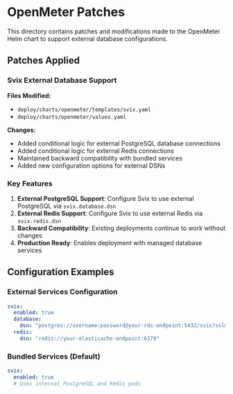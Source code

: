 # OpenMeter Patches

This directory contains patches and modifications made to the OpenMeter Helm chart to support external database configurations.

## Patches Applied

### Svix External Database Support

**Files Modified:**

- `deploy/charts/openmeter/templates/svix.yaml`
- `deploy/charts/openmeter/values.yaml`

**Changes:**

- Added conditional logic for external PostgreSQL database connections
- Added conditional logic for external Redis connections
- Maintained backward compatibility with bundled services
- Added new configuration options for external DSNs

### Key Features

1. **External PostgreSQL Support**: Configure Svix to use external PostgreSQL via `svix.database.dsn`
2. **External Redis Support**: Configure Svix to use external Redis via `svix.redis.dsn`
3. **Backward Compatibility**: Existing deployments continue to work without changes
4. **Production Ready**: Enables deployment with managed database services

## Configuration Examples

### External Services Configuration

```yaml
svix:
  enabled: true
  database:
    dsn: "postgres://username:password@your-rds-endpoint:5432/svix?sslmode=require"
  redis:
    dsn: "redis://your-elasticache-endpoint:6379"
```

### Bundled Services (Default)

```yaml
svix:
  enabled: true
  # Uses internal PostgreSQL and Redis pods
```
